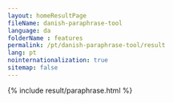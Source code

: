 ```yaml
---
layout: homeResultPage
fileName: danish-paraphrase-tool
language: da
folderName : features
permalink: /pt/danish-paraphrase-tool/result
lang: pt
nointernationalization: true
sitemap: false
---
```

{% include result/paraphrase.html %}

<script src="/js/result/paraprashing.js" data-foldername="{{page.folderName}}" data-lang="{{page.lang}}"></script>